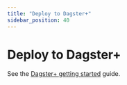 ```yaml
---
title: "Deploy to Dagster+"
sidebar_position: 40
---
```


# Deploy to Dagster+

See the [Dagster+ getting started](/dagster-plus/getting-started) guide.
